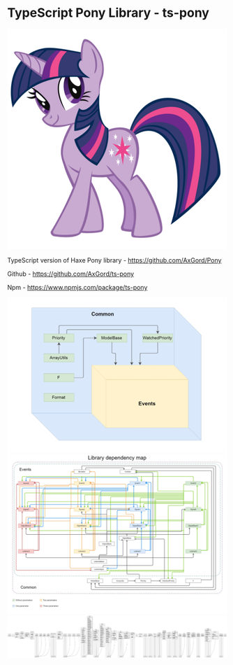 # TypeScript Pony Library - ts-pony
[![ts-pony](twilight.svg)](twilight.svg)

TypeScript version of Haxe Pony library - https://github.com/AxGord/Pony

Github - https://github.com/AxGord/ts-pony

Npm - https://www.npmjs.com/package/ts-pony

[![Simple dependency map](simpledependencymap.jpg)](simpledependencymap.jpg)
[![Full dependency map](fulldependencymap.jpg)](fulldependencymap.jpg)
[![Code Diagram](diagram.png)](diagram.png)